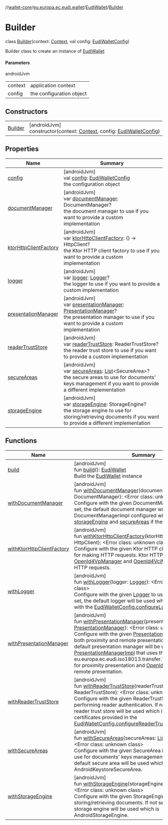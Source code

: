//[wallet-core](../../../../index.md)/[eu.europa.ec.eudi.wallet](../../index.md)/[EudiWallet](../index.md)/[Builder](index.md)

# Builder

class [Builder](index.md)(context: [Context](https://developer.android.com/reference/kotlin/android/content/Context.html), val config: [EudiWalletConfig](../../-eudi-wallet-config/index.md))

Builder class to create an instance of [EudiWallet](../index.md)

#### Parameters

androidJvm

| | |
|---|---|
| context | application context |
| config | the configuration object |

## Constructors

| | |
|---|---|
| [Builder](-builder.md) | [androidJvm]<br>constructor(context: [Context](https://developer.android.com/reference/kotlin/android/content/Context.html), config: [EudiWalletConfig](../../-eudi-wallet-config/index.md)) |

## Properties

| Name | Summary |
|---|---|
| [config](config.md) | [androidJvm]<br>val [config](config.md): [EudiWalletConfig](../../-eudi-wallet-config/index.md)<br>the configuration object |
| [documentManager](document-manager.md) | [androidJvm]<br>var [documentManager](document-manager.md): DocumentManager?<br>the document manager to use if you want to provide a custom implementation |
| [ktorHttpClientFactory](ktor-http-client-factory.md) | [androidJvm]<br>var [ktorHttpClientFactory](ktor-http-client-factory.md): () -&gt; HttpClient?<br>the Ktor HTTP client factory to use if you want to provide a custom implementation |
| [logger](logger.md) | [androidJvm]<br>var [logger](logger.md): [Logger](../../../eu.europa.ec.eudi.wallet.logging/-logger/index.md)?<br>the logger to use if you want to provide a custom implementation |
| [presentationManager](presentation-manager.md) | [androidJvm]<br>var [presentationManager](presentation-manager.md): [PresentationManager](../../../eu.europa.ec.eudi.wallet.presentation/-presentation-manager/index.md)?<br>the presentation manager to use if you want to provide a custom implementation |
| [readerTrustStore](reader-trust-store.md) | [androidJvm]<br>var [readerTrustStore](reader-trust-store.md): ReaderTrustStore?<br>the reader trust store to use if you want to provide a custom implementation |
| [secureAreas](secure-areas.md) | [androidJvm]<br>var [secureAreas](secure-areas.md): [List](https://kotlinlang.org/api/latest/jvm/stdlib/kotlin-stdlib/kotlin.collections/-list/index.html)&lt;SecureArea&gt;?<br>the secure areas to use for documents' keys management if you want to provide a different implementation |
| [storageEngine](storage-engine.md) | [androidJvm]<br>var [storageEngine](storage-engine.md): StorageEngine?<br>the storage engine to use for storing/retrieving documents if you want to provide a different implementation |

## Functions

| Name | Summary |
|---|---|
| [build](build.md) | [androidJvm]<br>fun [build](build.md)(): [EudiWallet](../index.md)<br>Build the [EudiWallet](../index.md) instance |
| [withDocumentManager](with-document-manager.md) | [androidJvm]<br>fun [withDocumentManager](with-document-manager.md)(documentManager: DocumentManager): &lt;Error class: unknown class&gt;<br>Configure with the given DocumentManager to use. If not set, the default document manager will be used which is DocumentManagerImpl configured with the provided [storageEngine](storage-engine.md) and [secureAreas](secure-areas.md) if they are set. |
| [withKtorHttpClientFactory](with-ktor-http-client-factory.md) | [androidJvm]<br>fun [withKtorHttpClientFactory](with-ktor-http-client-factory.md)(ktorHttpClientFactory: () -&gt; HttpClient): &lt;Error class: unknown class&gt;<br>Configure with the given Ktor HTTP client factory to use for making HTTP requests. Ktor HTTP client is used by the [OpenId4VpManager](../../../eu.europa.ec.eudi.wallet.transfer.openId4vp/-open-id4-vp-manager/index.md) and [OpenId4VciManager](../../../eu.europa.ec.eudi.wallet.issue.openid4vci/-open-id4-vci-manager/index.md) for making HTTP requests. |
| [withLogger](with-logger.md) | [androidJvm]<br>fun [withLogger](with-logger.md)(logger: [Logger](../../../eu.europa.ec.eudi.wallet.logging/-logger/index.md)): &lt;Error class: unknown class&gt;<br>Configure with the given [Logger](../../../eu.europa.ec.eudi.wallet.logging/-logger/index.md) to use for logging. If not set, the default logger will be used which is configured with the [EudiWalletConfig.configureLogging](../../-eudi-wallet-config/configure-logging.md). |
| [withPresentationManager](with-presentation-manager.md) | [androidJvm]<br>fun [withPresentationManager](with-presentation-manager.md)(presentationManager: [PresentationManager](../../../eu.europa.ec.eudi.wallet.presentation/-presentation-manager/index.md)): &lt;Error class: unknown class&gt;<br>Configure with the given [PresentationManager](../../../eu.europa.ec.eudi.wallet.presentation/-presentation-manager/index.md) to use for both proximity and remote presentation. If not set, the default presentation manager will be used which is [PresentationManagerImpl](../../../eu.europa.ec.eudi.wallet.presentation/-presentation-manager-impl/index.md) that uses the eu.europa.ec.eudi.iso18013.transfer.TransferManagerImpl for proximity presentation and [OpenId4VpManager](../../../eu.europa.ec.eudi.wallet.transfer.openId4vp/-open-id4-vp-manager/index.md) for remote presentation. |
| [withReaderTrustStore](with-reader-trust-store.md) | [androidJvm]<br>fun [withReaderTrustStore](with-reader-trust-store.md)(readerTrustStore: ReaderTrustStore): &lt;Error class: unknown class&gt;<br>Configure with the given ReaderTrustStore to use for performing reader authentication. If not set, the default reader trust store will be used which is initialized with the certificates provided in the [EudiWalletConfig.configureReaderTrustStore](../../-eudi-wallet-config/configure-reader-trust-store.md) methods. |
| [withSecureAreas](with-secure-areas.md) | [androidJvm]<br>fun [withSecureAreas](with-secure-areas.md)(secureAreas: [List](https://kotlinlang.org/api/latest/jvm/stdlib/kotlin-stdlib/kotlin.collections/-list/index.html)&lt;SecureArea&gt;): &lt;Error class: unknown class&gt;<br>Configure with the given SecureArea implementations to use for documents' keys management. If not set, the default secure area will be used which is AndroidKeystoreSecureArea. |
| [withStorageEngine](with-storage-engine.md) | [androidJvm]<br>fun [withStorageEngine](with-storage-engine.md)(storageEngine: StorageEngine): &lt;Error class: unknown class&gt;<br>Configure with the given StorageEngine to use for storing/retrieving documents. If not set, the default storage engine will be used which is AndroidStorageEngine. |
